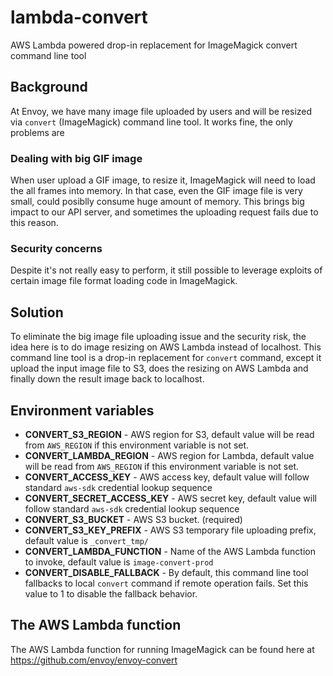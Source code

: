 # lambda-convert
AWS Lambda powered drop-in replacement for ImageMagick convert command line tool

## Background

At Envoy, we have many image file uploaded by users and will be resized via `convert` (ImageMagick) command line tool. It works fine, the only problems are

### Dealing with big GIF image

When user upload a GIF image, to resize it, ImageMagick will need to load the all frames into memory. In that case, even the GIF image file is very small, could posiblly consume huge amount of memory. This brings big impact to our API server, and sometimes the uploading request fails due to this reason.

### Security concerns

Despite it's not really easy to perform, it still possible to leverage exploits of certain image file format loading code in ImageMagick.

## Solution

To eliminate the big image file uploading issue and the security risk, the idea here is to do image resizing on AWS Lambda instead of localhost. This command line tool is a drop-in replacement for `convert` command, except it upload the input image file to S3, does the resizing on AWS Lambda and finally down the result image back to localhost.

## Environment variables

 - **CONVERT_S3_REGION** - AWS region for S3, default value will be read from `AWS_REGION` if this environment variable is not set.
 - **CONVERT_LAMBDA_REGION** - AWS region for Lambda, default value will be read from `AWS_REGION` if this environment variable is not set.
 - **CONVERT_ACCESS_KEY** - AWS access key, default value will follow standard `aws-sdk` credential lookup sequence
 - **CONVERT_SECRET_ACCESS_KEY** - AWS secret key, default value will follow standard `aws-sdk` credential lookup sequence
 - **CONVERT_S3_BUCKET** - AWS S3 bucket. (required)
 - **CONVERT_S3_KEY_PREFIX** - AWS S3 temporary file uploading prefix, default value is `_convert_tmp/`
 - **CONVERT_LAMBDA_FUNCTION** - Name of the AWS Lambda function to invoke, default value is `image-convert-prod`
 - **CONVERT_DISABLE_FALLBACK** - By default, this command line tool fallbacks to local `convert` command if remote operation fails. Set this value to 1 to disable the fallback behavior.

## The AWS Lambda function

The AWS Lambda function for running ImageMagick can be found here at https://github.com/envoy/envoy-convert
